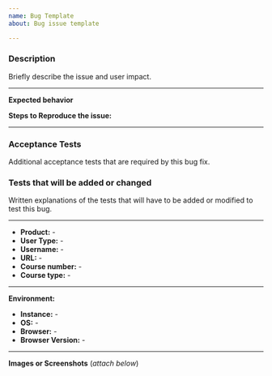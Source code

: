 ```yaml
---
name: Bug Template
about: Bug issue template

---
```


### Description 
Briefly describe the issue and user impact.


----------------
**Expected behavior**



**Steps to Reproduce the issue:** 


----------------
### Acceptance Tests
Additional acceptance tests that are required by this bug fix.


### Tests that will be added or changed 
Written explanations of the tests that will have to be added or modified to test this bug. 


----------------

- **Product:** - 
- **User Type:** - 
- **Username:** -
- **URL:** -
- **Course number:** -
- **Course type:** -

----------------
**Environment:**

- **Instance:** -
- **OS:** -
- **Browser:** -
- **Browser Version:** -

----------------
**Images or Screenshots** (_attach below_)





